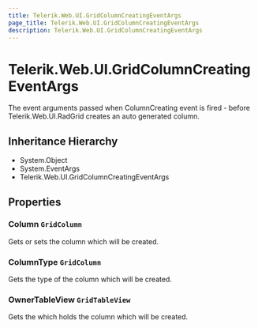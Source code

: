```yaml
---
title: Telerik.Web.UI.GridColumnCreatingEventArgs
page_title: Telerik.Web.UI.GridColumnCreatingEventArgs
description: Telerik.Web.UI.GridColumnCreatingEventArgs
---
```


# Telerik.Web.UI.GridColumnCreatingEventArgs

The event arguments passed when ColumnCreating event is fired - before Telerik.Web.UI.RadGrid creates an auto generated column.

## Inheritance Hierarchy

* System.Object
* System.EventArgs
* Telerik.Web.UI.GridColumnCreatingEventArgs

## Properties

###  Column `GridColumn`

Gets or sets the column which will be created.

###  ColumnType `GridColumn`

Gets the type of the column which will be created.

###  OwnerTableView `GridTableView`

Gets the  which holds the column which will be created.

